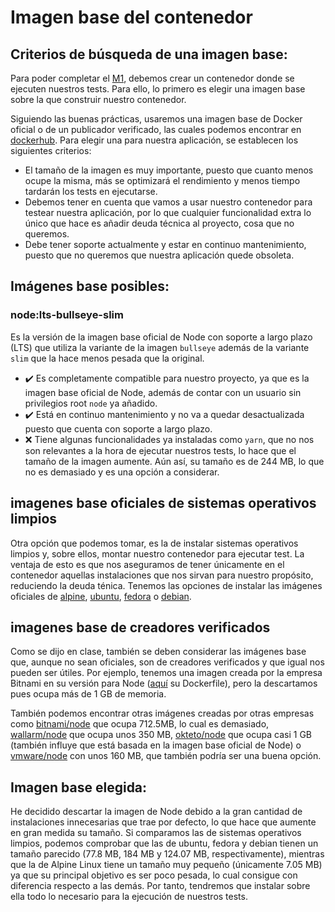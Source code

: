 # Imagen base del contenedor

## Criterios de búsqueda de una imagen base:

Para poder completar el [M1](https://github.com/pablo1mc315/iv_pablomc/milestone/3), debemos crear un contenedor donde se ejecuten nuestros tests. Para ello, lo primero es elegir una imagen base sobre la que construir nuestro contenedor.

Siguiendo las buenas prácticas, usaremos una imagen base de Docker oficial o de un publicador verificado, las cuales podemos encontrar en [dockerhub](https://hub.docker.com/search?q=&type=image&image_filter=official%2Cstore). Para elegir una para nuestra aplicación, se establecen los siguientes criterios:

- El tamaño de la imagen es muy importante, puesto que cuanto menos ocupe la misma, más se optimizará el rendimiento y menos tiempo tardarán los tests en ejecutarse.
- Debemos tener en cuenta que vamos a usar nuestro contenedor para testear nuestra aplicación, por lo que cualquier funcionalidad extra lo único que hace es añadir deuda técnica al proyecto, cosa que no queremos. 
- Debe tener soporte actualmente y estar en continuo mantenimiento, puesto que no queremos que nuestra aplicación quede obsoleta.

## Imágenes base posibles:

### node:lts-bullseye-slim

Es la versión de la imagen base oficial de Node con soporte a largo plazo (LTS) que utiliza la variante de la imagen `bullseye` además de la variante `slim` que la hace menos pesada que la original.

- :heavy_check_mark: Es completamente compatible para nuestro proyecto, ya que es la imagen base oficial de Node, además de contar con un usuario sin privilegios root `node` ya añadido.
- :heavy_check_mark: Está en continuo mantenimiento y no va a quedar desactualizada puesto que cuenta con soporte a largo plazo.
- :x: Tiene algunas funcionalidades ya instaladas como `yarn`, que no nos son relevantes a la hora de ejecutar nuestros tests, lo hace que el tamaño de la imagen aumente. Aún así, su tamaño es de 244 MB, lo que no es demasiado y es una opción a considerar.

## imagenes base oficiales de sistemas operativos limpios

Otra opción que podemos tomar, es la de instalar sistemas operativos limpios y, sobre ellos, montar nuestro contenedor para ejecutar test. La ventaja de esto es que nos aseguramos de tener únicamente en el contenedor aquellas instalaciones que nos sirvan para nuestro propósito, reduciendo la deuda ténica. Tenemos las opciones de instalar las imágenes oficiales de [alpine](https://hub.docker.com/_/alpine), [ubuntu](https://hub.docker.com/_/ubuntu), [fedora](https://hub.docker.com/_/fedora) o [debian](https://hub.docker.com/_/debian).

## imagenes base de creadores verificados

Como se dijo en clase, también se deben considerar las imágenes base que, aunque no sean oficiales, son de creadores verificados y que igual nos pueden ser útiles. Por ejemplo, tenemos una imagen creada por la empresa Bitnami en su versión para Node ([aquí](https://github.com/bitnami/containers/blob/main/bitnami/node/18/debian-11/Dockerfile) su Dockerfile), pero la descartamos pues ocupa más de 1 GB de memoria.

También podemos encontrar otras imágenes creadas por otras empresas como [bitnami/node](https://github.com/bitnami/containers/blob/main/bitnami/node/18/debian-11/Dockerfile) que ocupa 712.5MB, lo cual es demasiado, [wallarm/node](https://github.com/wallarm/docker-wallarm-node/blob/stable/4.4/Dockerfile) que ocupa unos 350 MB, [okteto/node](https://github.com/okteto/node-getting-started/blob/main/Dockerfile) que ocupa casi 1 GB (también influye que está basada en la imagen base oficial de Node) o [vmware/node](https://github.com/vmware-archive/node/blob/master/Dockerfile) con unos 160 MB, que también podría ser una buena opción.


## Imagen base elegida:

He decidido descartar la imagen de Node debido a la gran cantidad de instalaciones innecesarias que trae por defecto, lo que hace que aumente en gran medida su tamaño. Si comparamos las de sistemas operativos limpios, podemos comprobar que las de ubuntu, fedora y debian tienen un tamaño parecido (77.8 MB, 184 MB y 124.07 MB, respectivamente), mientras que la de Alpine Linux tiene un tamaño muy pequeño (únicamente 7.05 MB) ya que su principal objetivo es ser poco pesada, lo cual consigue con diferencia respecto a las demás. Por tanto, tendremos que instalar sobre ella todo lo necesario para la ejecución de nuestros tests.